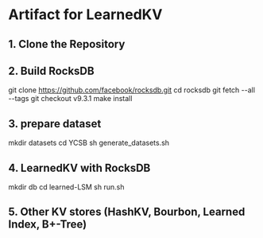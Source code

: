 # Artifact for LearnedKV

## 1. Clone the Repository

## 2. Build RocksDB
git clone https://github.com/facebook/rocksdb.git
cd rocksdb
git fetch --all --tags
git checkout v9.3.1
make install

## 3. prepare dataset
mkdir datasets
cd YCSB
sh generate_datasets.sh

## 4. LearnedKV with RocksDB
mkdir db
cd learned-LSM
sh run.sh

## 5. Other KV stores (HashKV, Bourbon, Learned Index, B+-Tree)

